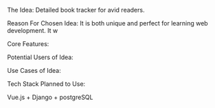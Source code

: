 The Idea:
Detailed book tracker for avid readers.


Reason For Chosen Idea:
It is both unique and perfect for learning web development. 
It w

Core Features:



Potential Users of Idea:



Use Cases of Idea:



Tech Stack Planned to Use:

Vue.js + Django + postgreSQL



















